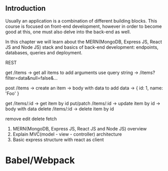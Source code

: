 ## Introduction

Usually an application is a combination of different building blocks. This
course is focused on front-end development, however in order to become good at
this, one must also delve into the back-end as well.

In this chapter we will learn about the MERN(MongoDB, Express JS, React JS and
Node JS) stack and basics of back-end development: endpoints, databases, queries and
deployment.

REST

get /items -> get all items
 to add arguments use query string
 -> /items?filter=data&null=false&...

post /items -> create an item -> body with data
 to add data
 -> { id: 1, name: 'Foo' }

get /items/:id -> get item by id
put/patch /items/:id -> update item by id -> body with data
delete /items/:id -> delete item by id

remove edit delete fetch

1. MERN(MongoDB, Express JS, React JS and Node JS) overview
2. Explain MVC(model - view - controller) architecture
3. Basic express structure with react as client

# Babel/Webpack

